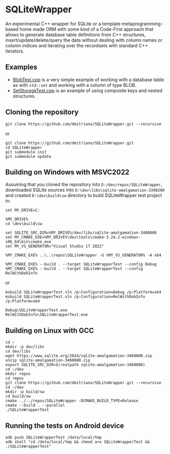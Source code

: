 # SQLiteWrapper
An experimental C++ wrapper for SQLite or a template metaprogramming-based home made ORM with some kind of a Code-First approach that allows to generate database table definitions from C++ structures, insert/update/delete/query the data without dealing with column names or column indices and iterating over the recordsets with standard C++ iterators.

## Examples

- [BlobTest.cpp](https://github.com/dmitriano/SQLiteWrapper/blob/main/Tests/BlobTest.cpp) is a very simple example of working with a database table as with `std::set` and working with a column of type BLOB.
- [SetStorageTest.cpp](https://github.com/dmitriano/SQLiteWrapper/blob/main/Tests/SetStorageTest.cpp) is an example of using composite keys and nested structures.

## Cloning the repository

    git clone https://github.com/dmitriano/SQLiteWrapper.git --recursive

or

    git clone https://github.com/dmitriano/SQLiteWrapper.git
    cd SQLiteWrapper
    git submodule init
    git submodule update

## Building on Windows with MSVC2022

Assuming that you cloned the repository into `D:/dev/repos/SQLiteWrapper`, downloaded SQLite sources into `D:\dev\libs\sqlite-amalgamation-3390200` and created `D:\dev\build\sw` directory to build SQLiteWrapper test project in:

    set MY_DRIVE=C:

    %MY_DRIVE%
    cd \dev\build\sw

    set SQLITE_SRC_DIR=%MY_DRIVE%/dev/libs/sqlite-amalgamation-3460000
    set MY_CMAKE_EXE=%MY_DRIVE%\dev\tools\cmake-3.24.2-windows-x86_64\bin\cmake.exe
    set MY_VS_GENERATOR="Visual Studio 17 2022"

    %MY_CMAKE_EXE% ..\..\repos\SQLiteWrapper -G %MY_VS_GENERATOR% -A x64

    %MY_CMAKE_EXE% --build . --target SQLiteWrapperTest --config Debug
    %MY_CMAKE_EXE% --build . --target SQLiteWrapperTest --config RelWithDebInfo

or

    msbuild SQLiteWrapperTest.sln /p:Configuration=Debug /p:Platform=x64
    msbuild SQLiteWrapperTest.sln /p:Configuration=RelWithDebInfo /p:Platform=x64

    Debug\SQLiteWrapperTest.exe
    RelWithDebInfo\SQLiteWrapperTest.exe

## Building on Linux with GCC

    cd ~
    mkdir -p dev/libs
    cd dev/libs
    wget https://www.sqlite.org/2024/sqlite-amalgamation-3460000.zip
    unzip sqlite-amalgamation-3460000.zip
    export SQLITE_SRC_DIR=$(realpath sqlite-amalgamation-3460000)
    cd ~/dev
    mkdir repos
    cd repos
    git clone https://github.com/dmitriano/SQLiteWrapper.git --recursive
    cd ~/dev
    mkdir -p build/sw
    cd build/sw
    cmake ../../repos/SQLiteWrapper -DCMAKE_BUILD_TYPE=Release
    cmake --build . --parallel
    ./SQLiteWrapperTest

## Running the tests on Android device

    adb push SQLiteWrapperTest /data/local/tmp
    adb shell "cd /data/local/tmp && chmod a+x SQLiteWrapperTest && ./SQLiteWrapperTest"
